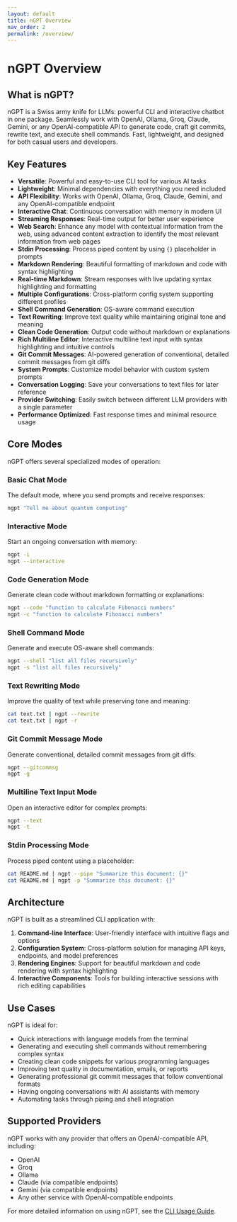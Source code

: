```yaml
---
layout: default
title: nGPT Overview
nav_order: 2
permalink: /overview/
---
```


# nGPT Overview

## What is nGPT?

nGPT is a Swiss army knife for LLMs: powerful CLI and interactive chatbot in one package. Seamlessly work with OpenAI, Ollama, Groq, Claude, Gemini, or any OpenAI-compatible API to generate code, craft git commits, rewrite text, and execute shell commands. Fast, lightweight, and designed for both casual users and developers.

## Key Features

- **Versatile**: Powerful and easy-to-use CLI tool for various AI tasks
- **Lightweight**: Minimal dependencies with everything you need included
- **API Flexibility**: Works with OpenAI, Ollama, Groq, Claude, Gemini, and any OpenAI-compatible endpoint
- **Interactive Chat**: Continuous conversation with memory in modern UI
- **Streaming Responses**: Real-time output for better user experience
- **Web Search**: Enhance any model with contextual information from the web, using advanced content extraction to identify the most relevant information from web pages
- **Stdin Processing**: Process piped content by using `{}` placeholder in prompts
- **Markdown Rendering**: Beautiful formatting of markdown and code with syntax highlighting
- **Real-time Markdown**: Stream responses with live updating syntax highlighting and formatting
- **Multiple Configurations**: Cross-platform config system supporting different profiles
- **Shell Command Generation**: OS-aware command execution
- **Text Rewriting**: Improve text quality while maintaining original tone and meaning
- **Clean Code Generation**: Output code without markdown or explanations
- **Rich Multiline Editor**: Interactive multiline text input with syntax highlighting and intuitive controls
- **Git Commit Messages**: AI-powered generation of conventional, detailed commit messages from git diffs
- **System Prompts**: Customize model behavior with custom system prompts
- **Conversation Logging**: Save your conversations to text files for later reference
- **Provider Switching**: Easily switch between different LLM providers with a single parameter
- **Performance Optimized**: Fast response times and minimal resource usage

## Core Modes

nGPT offers several specialized modes of operation:

### Basic Chat Mode
The default mode, where you send prompts and receive responses:
```bash
ngpt "Tell me about quantum computing"
```

### Interactive Mode
Start an ongoing conversation with memory:
```bash
ngpt -i
ngpt --interactive
```

### Code Generation Mode
Generate clean code without markdown formatting or explanations:
```bash
ngpt --code "function to calculate Fibonacci numbers"
ngpt -c "function to calculate Fibonacci numbers"
```

### Shell Command Mode
Generate and execute OS-aware shell commands:
```bash
ngpt --shell "list all files recursively"
ngpt -s "list all files recursively"
```

### Text Rewriting Mode
Improve the quality of text while preserving tone and meaning:
```bash
cat text.txt | ngpt --rewrite
cat text.txt | ngpt -r
```

### Git Commit Message Mode
Generate conventional, detailed commit messages from git diffs:
```bash
ngpt --gitcommsg
ngpt -g
```

### Multiline Text Input Mode
Open an interactive editor for complex prompts:
```bash
ngpt --text
ngpt -t
```

### Stdin Processing Mode
Process piped content using a placeholder:
```bash
cat README.md | ngpt --pipe "Summarize this document: {}"
cat README.md | ngpt -p "Summarize this document: {}"
```

## Architecture

nGPT is built as a streamlined CLI application with:

1. **Command-line Interface**: User-friendly interface with intuitive flags and options
2. **Configuration System**: Cross-platform solution for managing API keys, endpoints, and model preferences
3. **Rendering Engines**: Support for beautiful markdown and code rendering with syntax highlighting
4. **Interactive Components**: Tools for building interactive sessions with rich editing capabilities

## Use Cases

nGPT is ideal for:

- Quick interactions with language models from the terminal
- Generating and executing shell commands without remembering complex syntax
- Creating clean code snippets for various programming languages
- Improving text quality in documentation, emails, or reports
- Generating professional git commit messages that follow conventional formats
- Having ongoing conversations with AI assistants with memory
- Automating tasks through piping and shell integration

## Supported Providers

nGPT works with any provider that offers an OpenAI-compatible API, including:

- OpenAI
- Groq
- Ollama
- Claude (via compatible endpoints)
- Gemini (via compatible endpoints)
- Any other service with OpenAI-compatible endpoints

For more detailed information on using nGPT, see the [CLI Usage Guide](usage/cli_usage.md). 